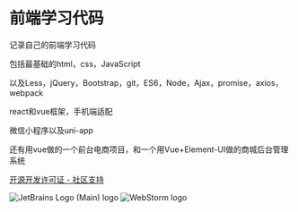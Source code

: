 # 前端学习代码

记录自己的前端学习代码

包括最基础的html，css，JavaScript

以及Less，jQuery，Bootstrap，git，ES6，Node，Ajax，promise，axios，webpack

react和vue框架，手机端适配

微信小程序以及uni-app

还有用vue做的一个前台电商项目，和一个用Vue+Element-UI做的商城后台管理系统

[开源开发许可证 - 社区支持](https://www.jetbrains.com/zh-cn/community/opensource/#support)

![JetBrains Logo (Main) logo](https://resources.jetbrains.com/storage/products/company/brand/logos/jb_beam.svg)
![WebStorm logo](https://resources.jetbrains.com/storage/products/company/brand/logos/WebStorm.svg)
